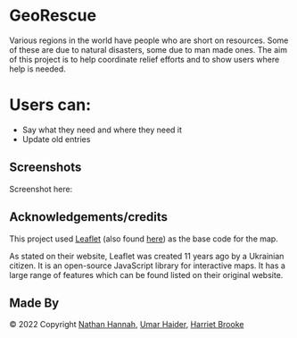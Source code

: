# GeoRescue

Various regions in the world have people who are short on resources. Some of these are due to natural disasters, some due to man made ones. The aim of this project is to help coordinate relief efforts and to show users where help is needed.

# Users can:

- Say what they need and where they need it
- Update old entries

## Screenshots

Screenshot here:

## Acknowledgements/credits

This project used [Leaflet](https://leafletjs.com/) (also found [here](https://leafletjs.com/SlavaUkraini/)) as the base code for the map.

As stated on their website, Leaflet was created 11 years ago by a Ukrainian citizen. It is an open-source JavaScript library for interactive maps. It has a large range of features which can be found listed on their original website.

## Made By

© 2022 Copyright [Nathan Hannah](https://github.com/nathanhannah122), [Umar Haider](https://github.com/umarhaider), [Harriet Brooke](https://github.com/HB135)
